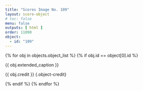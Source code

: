 ```yaml
---
title: "Scores Image No. 109"
layout: score-object
# toc: false
menu: false
outputs: [ html ]
order: 11090
object:
  - id: "109"
---
```


{% for obj in objects.object_list %}
{% if obj.id == object[0].id %}

{{ obj.extended_caption }}

{{ obj.credit }} {.object-credit}

{% endif %}
{% endfor %}
